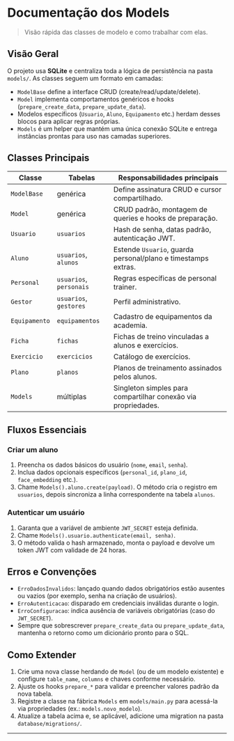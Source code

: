 # Documentação dos Models

> Visão rápida das classes de modelo e como trabalhar com elas.

## Visão Geral

O projeto usa **SQLite** e centraliza toda a lógica de persistência na pasta `models/`. As classes seguem um formato em camadas:

- `ModelBase` define a interface CRUD (create/read/update/delete).
- `Model` implementa comportamentos genéricos e hooks (`prepare_create_data`, `prepare_update_data`).
- Modelos específicos (`Usuario`, `Aluno`, `Equipamento` etc.) herdam desses blocos para aplicar regras próprias.
- `Models` é um helper que mantém uma única conexão SQLite e entrega instâncias prontas para uso nas camadas superiores.

## Classes Principais

| Classe          | Tabelas            | Responsabilidades principais |
|-----------------|--------------------|-------------------------------|
| `ModelBase`     | genérica           | Define assinatura CRUD e cursor compartilhado. |
| `Model`         | genérica           | CRUD padrão, montagem de queries e hooks de preparação. |
| `Usuario`       | `usuarios`         | Hash de senha, datas padrão, autenticação JWT. |
| `Aluno`         | `usuarios`, `alunos` | Estende `Usuario`, guarda personal/plano e timestamps extras. |
| `Personal`      | `usuarios`, `personais` | Regras específicas de personal trainer. |
| `Gestor`        | `usuarios`, `gestores`  | Perfil administrativo. |
| `Equipamento`   | `equipamentos`     | Cadastro de equipamentos da academia. |
| `Ficha`         | `fichas`           | Fichas de treino vinculadas a alunos e exercícios. |
| `Exercicio`     | `exercicios`       | Catálogo de exercícios. |
| `Plano`         | `planos`           | Planos de treinamento assinados pelos alunos. |
| `Models`        | múltiplas          | Singleton simples para compartilhar conexão via propriedades. |

## Fluxos Essenciais

### Criar um aluno

1. Preencha os dados básicos do usuário (`nome`, `email`, `senha`).
2. Inclua dados opcionais específicos (`personal_id`, `plano_id`, `face_embedding` etc.).
3. Chame `Models().aluno.create(payload)`. O método cria o registro em `usuarios`, depois sincroniza a linha correspondente na tabela `alunos`.

### Autenticar um usuário

1. Garanta que a variável de ambiente `JWT_SECRET` esteja definida.
2. Chame `Models().usuario.authenticate(email, senha)`.
3. O método valida o hash armazenado, monta o payload e devolve um token JWT com validade de 24 horas.

## Erros e Convenções

- `ErroDadosInvalidos`: lançado quando dados obrigatórios estão ausentes ou vazios (por exemplo, senha na criação de usuários).
- `ErroAutenticacao`: disparado em credenciais inválidas durante o login.
- `ErroConfiguracao`: indica ausência de variáveis obrigatórias (caso do `JWT_SECRET`).
- Sempre que sobrescrever `prepare_create_data` ou `prepare_update_data`, mantenha o retorno como um dicionário pronto para o SQL.

## Como Extender

1. Crie uma nova classe herdando de `Model` (ou de um modelo existente) e configure `table_name`, `columns` e chaves conforme necessário.
2. Ajuste os hooks `prepare_*` para validar e preencher valores padrão da nova tabela.
3. Registre a classe na fábrica `Models` em `models/main.py` para acessá-la via propriedades (ex.: `models.novo_modelo`).
4. Atualize a tabela acima e, se aplicável, adicione uma migration na pasta `database/migrations/`.

---